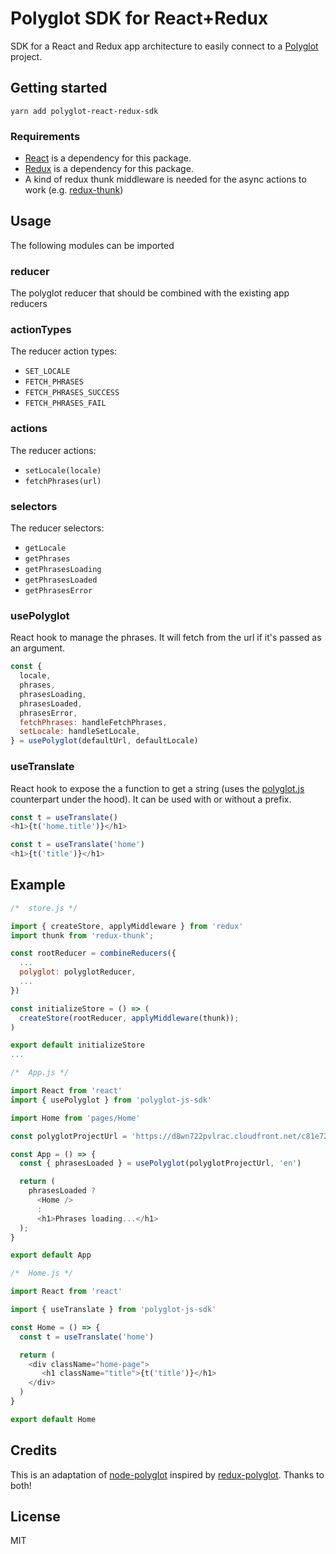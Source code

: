 # Polyglot SDK for React+Redux

SDK for a React and Redux app architecture to easily connect to a [Polyglot](https://polyglot.gaspardbruno.com) project.

## Getting started

`yarn add polyglot-react-redux-sdk`

### Requirements

* [React](https://reactjs.org) is a dependency for this package.
* [Redux](https://redux.js.org) is a dependency for this package.
* A kind of redux thunk middleware is needed for the async actions to work (e.g. [redux-thunk](https://github.com/reduxjs/redux-thunk))

## Usage
The following modules can be imported

### reducer
The polyglot reducer that should be combined with the existing app reducers

### actionTypes
The reducer action types:

* `SET_LOCALE`
* `FETCH_PHRASES`
* `FETCH_PHRASES_SUCCESS`
* `FETCH_PHRASES_FAIL`

### actions
The reducer actions:

* `setLocale(locale)`
* `fetchPhrases(url)`

### selectors
The reducer selectors:

* `getLocale`
* `getPhrases`
* `getPhrasesLoading`
* `getPhrasesLoaded`
* `getPhrasesError`

### usePolyglot
React hook to manage the phrases. It will fetch from the url if it's passed as an argument.

```js
const {
  locale,
  phrases,
  phrasesLoading,
  phrasesLoaded,
  phrasesError,
  fetchPhrases: handleFetchPhrases,
  setLocale: handleSetLocale,
} = usePolyglot(defaultUrl, defaultLocale)
```

### useTranslate
React hook to expose the a function to get a string (uses the [polyglot.js](https://github.com/airbnb/polyglot.js) counterpart under the hood). It can be used with or without a prefix.

```js
const t = useTranslate()
<h1>{t('home.title')}</h1>

const t = useTranslate('home')
<h1>{t('title')}</h1>
```

## Example
```js
/*  store.js */

import { createStore, applyMiddleware } from 'redux'
import thunk from 'redux-thunk';

const rootReducer = combineReducers({
  ...
  polyglot: polyglotReducer,
  ...
})

const initializeStore = () => (
  createStore(rootReducer, applyMiddleware(thunk));
)

export default initializeStore
...
```

```js
/*  App.js */

import React from 'react'
import { usePolyglot } from 'polyglot-js-sdk'

import Home from 'pages/Home'

const polyglotProjectUrl = 'https://d8wn722pvlrac.cloudfront.net/c81e728d1124862c/all.json'

const App = () => {
  const { phrasesLoaded } = usePolyglot(polyglotProjectUrl, 'en')

  return (
    phrasesLoaded ?
      <Home />
      :
      <h1>Phrases loading...</h1>
  );
}

export default App
```

```js
/*  Home.js */

import React from 'react'

import { useTranslate } from 'polyglot-js-sdk'

const Home = () => {
  const t = useTranslate('home')

  return (
    <div className="home-page">
	   <h1 className="title">{t('title')}</h1>
    </div>
  )
}

export default Home

```

## Credits
This is an adaptation of [node-polyglot](https://github.com/ricardobeat/node-polyglot) inspired by [redux-polyglot](https://github.com/Tiqa/redux-polyglot). Thanks to both!

## License

MIT

